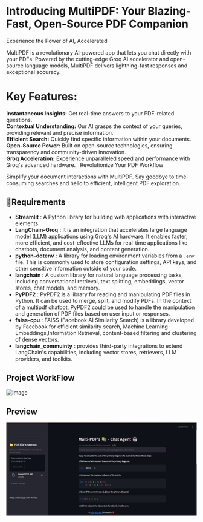 # Introducing MultiPDF: Your Blazing-Fast, Open-Source PDF Companion

Experience the Power of AI, Accelerated

MultiPDF is a revolutionary AI-powered app that lets you chat directly with your PDFs. Powered by the cutting-edge Groq AI accelerator and open-source language models, MultiPDF delivers lightning-fast responses and exceptional accuracy.   

# Key Features:

**Instantaneous Insights:** Get real-time answers to your PDF-related questions.</br>
**Contextual Understanding:** Our AI grasps the context of your queries, providing relevant and precise information.</br>
**Efficient Search:** Quickly find specific information within your documents.</br>
**Open-Source Power:** Built on open-source technologies, ensuring transparency and community-driven innovation.</br>
**Groq Acceleration:** Experience unparalleled speed and performance with Groq's advanced hardware.   
Revolutionize Your PDF Workflow

Simplify your document interactions with MultiPDF. Say goodbye to time-consuming searches and hello to efficient, intelligent PDF exploration.

## 🌟Requirements

- **Streamlit** : A Python library for building web applications with interactive elements.
- **LangChain-Groq** : It is an integration that accelerates large language model (LLM) applications using Groq's AI hardware. It enables faster, more efficient, and cost-effective LLMs for real-time applications like chatbots, document analysis, and content generation.
- **python-dotenv** : A library for loading environment variables from a `.env` file. This is commonly used to store configuration settings, API keys, and other sensitive information outside of your code.
- **langchain** : A custom library for natural language processing tasks, including conversational retrieval, text splitting, embeddings, vector stores, chat models, and memory.
- **PyPDF2** : PyPDF2 is a library for reading and manipulating PDF files in Python. It can be used to merge, split, and modify PDFs. In the context of a multipdf chatbot, PyPDF2 could be used to handle the manipulation and generation of PDF files based on user input or responses.
- **faiss-cpu** : FAISS (Facebook AI Similarity Search) is a library developed by Facebook for efficient similarity search, Machine Learning Embeddings,Information Retrieval, content-based filtering and clustering of dense vectors.
- **langchain_commuinty** : provides third-party integrations to extend LangChain's capabilities, including vector stores, retrievers, LLM providers, and toolkits.

## Project WorkFlow

![image](https://github.com/user-attachments/assets/54b7de7d-af92-41d3-940e-1d626a239818)

## Preview
![image](botPreview.png)
